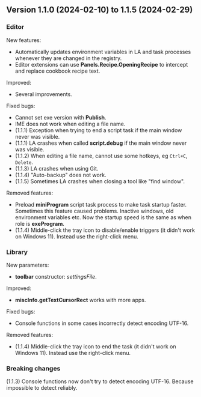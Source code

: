 ## Version 1.1.0 (2024-02-10) to 1.1.5 (2024-02-29)

### Editor
New features:
- Automatically updates environment variables in LA and task processes whenever they are changed in the registry.
- Editor extensions can use **Panels.Recipe.OpeningRecipe** to intercept and replace cookbook recipe text.

Improved:
- Several improvements.

Fixed bugs:
- Cannot set exe version with **Publish**.
- IME does not work when editing a file name.
- (1.1.1) Exception when trying to end a script task if the main window never was visible.
- (1.1.1) LA crashes when called **script.debug** if the main window never was visible.
- (1.1.2) When editing a file name, cannot use some hotkeys, eg `Ctrl+C`, `Delete`.
- (1.1.3) LA crashes when using Git.
- (1.1.4) "Auto-backup" does not work.
- (1.1.5) Sometimes LA crashes when closing a tool like "find window".

Removed features:
- Preload **miniProgram** script task process to make task startup faster. Sometimes this feature caused problems. Inactive windows, old environment variables etc. Now the startup speed is the same as when role is **exeProgram**.
- (1.1.4) Middle-click the tray icon to disable/enable triggers (it didn't work on Windows 11). Instead use the right-click menu.

### Library
New parameters:
- **toolbar** constructor: *settingsFile*.

Improved:
- **miscInfo.getTextCursorRect** works with more apps.

Fixed bugs:
- Console functions in some cases incorrectly detect encoding UTF-16.

Removed features:
- (1.1.4) Middle-click the tray icon to end the task (it didn't work on Windows 11). Instead use the right-click menu.

### Breaking changes
(1.1.3) Console functions now don't try to detect encoding UTF-16. Because impossible to detect reliably.
